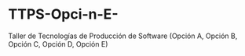 # TTPS-Opci-n-E-
Taller de Tecnologías de Producción de Software (Opción A, Opción B, Opción C, Opción D, Opción E)
